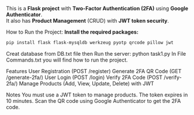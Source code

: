 This is a **Flask project** with **Two-Factor Authentication (2FA)** using **Google Authenticator**.  
It also has **Product Management** (CRUD) with **JWT token security**.

How to Run the Project:
**Install the required packages:**  
```bash
pip install flask flask-mysqldb werkzeug pyotp qrcode pillow jwt
```
Creat database from DB.txt file then
Run the server:
python task1.py
In File Commands.txt you will find how to run the project.

Features
 User Registration (POST /register)
 Generate 2FA QR Code (GET /generate-2fa/<username>)
 User Login (POST /login)
 Verify 2FA Code (POST /verify-2fa/<username>)
 Manage Products (Add, View, Update, Delete) with JWT


Notes
 You must use a JWT token to manage products.
 The token expires in 10 minutes.
 Scan the QR code using Google Authenticator to get the 2FA code. 